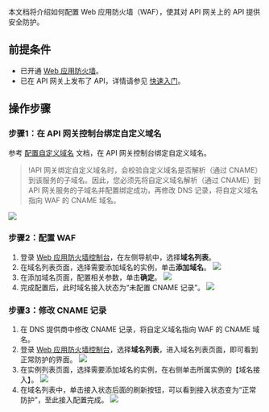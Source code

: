 
本文档将介绍如何配置 Web 应用防火墙（WAF），使其对 API 网关上的 API 提供安全防护。

## 前提条件

- 已开通 [Web 应用防火墙](https://buy.cloud.tencent.com/buy/waf)。
- 已在 API 网关上发布了 API，详情请参见 [快速入门](https://cloud.tencent.com/document/product/628/41654)。

## 操作步骤

### 步骤1：在 API 网关控制台绑定自定义域名
参考 [配置自定义域名](https://cloud.tencent.com/document/product/628/11791) 文档，在 API 网关控制台绑定自定义域名。
>!API 网关绑定自定义域名时，会校验自定义域名是否解析（通过 CNAME）到该服务的子域名。因此，您必须先将自定义域名解析（通过 CNAME）到 API 网关服务的子域名并配置绑定成功，再修改 DNS 记录，将自定义域名指向 WAF 的 CNAME 域名。
>
<img src="https://main.qcloudimg.com/raw/d9602adbae069b353545476d4c7ee146.png">



### 步骤2：配置 WAF
1. 登录 [Web 应用防火墙控制台](https://console.cloud.tencent.com/guanjia/tea-overview)，在左侧导航中，选择**域名列表**。
2. 在域名列表页面，选择需要添加域名的实例，单击**添加域名**。
![](https://qcloudimg.tencent-cloud.cn/raw/b4540907a1dce5d1a73ac1967a29c453.png)
3. 在添加域名页面，配置相关参数，单击**确定**。
![](https://qcloudimg.tencent-cloud.cn/raw/ed873dafff3e360f12edaa2ce772c994.png)
5. 完成配置后，此时域名接入状态为“未配置 CNAME 记录”。
![](https://qcloudimg.tencent-cloud.cn/raw/ffdb677ca6308ae5f313f7666444ab19.png)


### 步骤3：修改 CNAME 记录
1. 在 DNS 提供商中修改 CNAME 记录，将自定义域名指向 WAF 的 CNAME 域名。
2. 登录 [Web 应用防火墙控制台](https://console.cloud.tencent.com/guanjia/tea-overview)，选择**域名列表**，进入域名列表页面，即可看到正常防护的界面。
![](https://qcloudimg.tencent-cloud.cn/raw/04f0b5f1379ef012b8a709cc45a33af6.png)
3. 在实例列表页面，选择需要添加域名的实例，在右侧单击所属实例的【域名接入】。
![](https://main.qcloudimg.com/raw/26e509138e71dd1d3e1d6a6a88fb5a09.png)
4. 在域名列表中，单击接入状态后面的刷新按钮，可以看到接入状态变为“正常防护”，至此接入配置完成。
![](https://main.qcloudimg.com/raw/e26f4a5c7f9e21f6b2d57be2e6867480.png)
